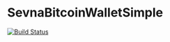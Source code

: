 # SevnaBitcoinWalletSimple
[![Build Status](https://aaronwaddingham.visualstudio.com/awaddingham/_apis/build/status/AWaddingham.SevnaBitcoinWallet?branchName=master)](https://aaronwaddingham.visualstudio.com/awaddingham/_build/latest?definitionId=12&branchName=master)
